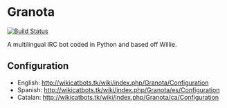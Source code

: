 # Granota

[![Build Status](https://travis-ci.org/CatIRCBots/Granota.svg?branch=master)](https://travis-ci.org/CatIRCBots/Granota)

A multilingual IRC bot coded in Python and based off Willie.

## Configuration

- English: http://wikicatbots.tk/wiki/index.php/Granota/Configuration
- Spanish: http://wikicatbots.tk/wiki/index.php/Granota/es/Configuration
- Catalan: http://wikicatbots.tk/wiki/index.php/Granota/ca/Configuration
